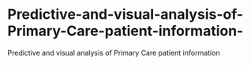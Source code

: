 # Predictive-and-visual-analysis-of-Primary-Care-patient-information-
Predictive and visual analysis of Primary Care patient information
